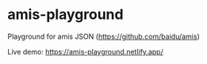 # amis-playground
Playground for amis JSON (https://github.com/baidu/amis)

Live demo: https://amis-playground.netlify.app/
